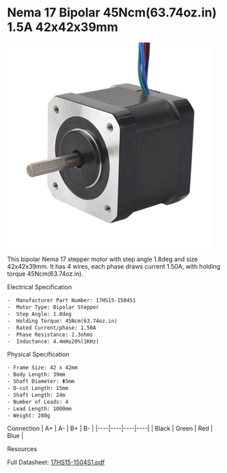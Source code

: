 # Nema 17 Bipolar 45Ncm(63.74oz.in) 1.5A 42x42x39mm

<img src="../images/17HS15-1504S1.webp" width=480 height=480 title="foto" />

This bipolar Nema 17 stepper motor with step angle 1.8deg and size 42x42x39mm. It has 4 wires, each phase draws current 1.50A, with holding torque 45Ncm(63.74oz.in).

Electrical Specification  

    -  Manufacturer Part Number: 17HS15-1504S1
    -  Motor Type: Bipolar Stepper
    -  Step Angle: 1.8deg
    -  Holding Torque: 45Ncm(63.74oz.in)
    -  Rated Current/phase: 1.50A
    -  Phase Resistance: 2.3ohms
    -  Inductance: 4.4mH±20%(1KHz)

Physical Specification

    - Frame Size: 42 x 42mm
    - Body Length: 39mm
    - Shaft Diameter: Φ5mm
    - D-cut Length: 15mm
    - Shaft Length: 24m
    - Number of Leads: 4
    - Lead Length: 1000mm
    - Weight: 280g

Connection
| A+ | A- | B+ | B- |
|----|----|----|----|
| Black | Green | Red | Blue |
	
Resources

Full Datasheet: [17HS15-1504S1.pdf](https://www.omc-stepperonline.com/download/17HS15-1504S1.pdf)
